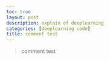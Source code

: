```yaml
---
toc: true
layout: post
description: explain of deeplearning
categories: [deeplearning code]
title: comment test
---
```

>comment test
